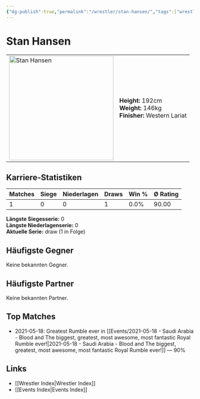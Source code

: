 ```yaml
---
{"dg-publish":true,"permalink":"/wrestler/stan-hansen/","tags":["wrestler"],"noteIcon":"","created":"2025-08-11T09:33:21.156+02:00"}
---
```



# Stan Hansen

<table>
<tr>
<td><img src="Stan Hansen.png" width="280" alt="Stan Hansen"></td>
<td>
<b>Height:</b> 192cm<br>
<b>Weight:</b> 146kg<br>
<b>Finisher:</b> Western Lariat<br>
</td>
</tr>
</table>

## Karriere-Statistiken

| Matches | Siege | Niederlagen | Draws | Win % | Ø Rating |
|---------|-------|-------------|-------|-------|-----------|
| 1 | 0 | 0 | 1 | 0.0% | 90.00 |

**Längste Siegesserie:** 0<br>**Längste Niederlagenserie:** 0<br>**Aktuelle Serie:** draw (1 in Folge)


## Häufigste Gegner
Keine bekannten Gegner.

## Häufigste Partner
Keine bekannten Partner.

## Top Matches
- 2021-05-18: Greatest Rumble ever in [[Events/2021-05-18 - Saudi Arabia - Blood and The biggest, greatest, most awesome, most fantastic Royal Rumble ever!\|2021-05-18 - Saudi Arabia - Blood and The biggest, greatest, most awesome, most fantastic Royal Rumble ever!]] — 90%

## Links
- [[Wrestler Index\|Wrestler Index]]
- [[Events Index\|Events Index]]
